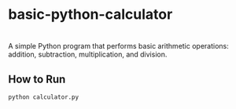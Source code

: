 # basic-python-calculator
# 

A simple Python program that performs basic arithmetic operations: addition, subtraction, multiplication, and division.

## How to Run

```bash
python calculator.py
